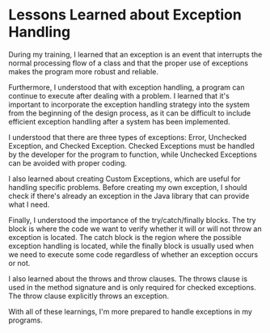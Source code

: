 # Lessons Learned about Exception Handling

During my training, I learned that an exception is an event that interrupts the normal processing flow of a class and that the proper use of exceptions makes the program more robust and reliable.

Furthermore, I understood that with exception handling, a program can continue to execute after dealing with a problem. I learned that it's important to incorporate the exception handling strategy into the system from the beginning of the design process, as it can be difficult to include efficient exception handling after a system has been implemented.

I understood that there are three types of exceptions: Error, Unchecked Exception, and Checked Exception. Checked Exceptions must be handled by the developer for the program to function, while Unchecked Exceptions can be avoided with proper coding.

I also learned about creating Custom Exceptions, which are useful for handling specific problems. Before creating my own exception, I should check if there's already an exception in the Java library that can provide what I need.

Finally, I understood the importance of the try/catch/finally blocks. The try block is where the code we want to verify whether it will or will not throw an exception is located. The catch block is the region where the possible exception handling is located, while the finally block is usually used when we need to execute some code regardless of whether an exception occurs or not.

I also learned about the throws and throw clauses. The throws clause is used in the method signature and is only required for checked exceptions. The throw clause explicitly throws an exception.

With all of these learnings, I'm more prepared to handle exceptions in my programs.
